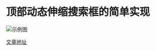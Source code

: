 # 顶部动态伸缩搜索框的简单实现
![示例图](https://github.com/MitsukiNIBAN/TelescopicAnimatorDemo/image/sample.gif)

[文章地址](https://www.jianshu.com/p/aa6cd3c6a57c)
